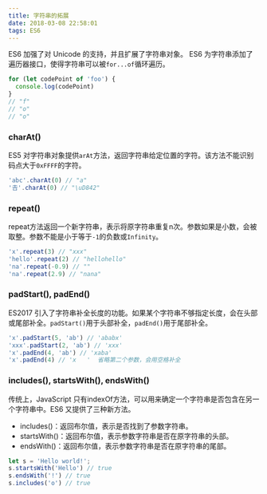 ```yaml
---
title: 字符串的拓展
date: 2018-03-08 22:58:01
tags: ES6
---
```

ES6 加强了对 Unicode 的支持，并且扩展了字符串对象。
ES6 为字符串添加了遍历器接口，使得字符串可以被`for...of`循环遍历。
```js
for (let codePoint of 'foo') {
  console.log(codePoint)
}
// "f"
// "o"
// "o"
```

### charAt()
ES5 对字符串对象提供`arAt`方法，返回字符串给定位置的字符。该方法不能识别码点大于`0xFFFF`的字符。
```js
'abc'.charAt(0) // "a"
'𠮷'.charAt(0) // "\uD842"
```

### repeat()
repeat方法返回一个新字符串，表示将原字符串重复n次。参数如果是小数，会被取整。参数不能是小于等于`-1`的负数或`Infinity`。
```js
'x'.repeat(3) // "xxx"
'hello'.repeat(2) // "hellohello"
'na'.repeat(-0.9) // ""
'na'.repeat(2.9) // "nana"
```
<!-- more -->
### padStart(), padEnd()
ES2017 引入了字符串补全长度的功能。如果某个字符串不够指定长度，会在头部或尾部补全。`padStart()`用于头部补全，`padEnd()`用于尾部补全。
```js
'x'.padStart(5, 'ab') // 'ababx'
'xxx'.padStart(2, 'ab') // 'xxx'
'x'.padEnd(4, 'ab') // 'xaba'
'x'.padEnd(4) // 'x   '  省略第二个参数，会用空格补全
```

### includes(), startsWith(), endsWith()
传统上，JavaScript 只有indexOf方法，可以用来确定一个字符串是否包含在另一个字符串中。ES6 又提供了三种新方法。

* includes()：返回布尔值，表示是否找到了参数字符串。
* startsWith()：返回布尔值，表示参数字符串是否在原字符串的头部。
* endsWith()：返回布尔值，表示参数字符串是否在原字符串的尾部。
```js
let s = 'Hello world!';
s.startsWith('Hello') // true
s.endsWith('!') // true
s.includes('o') // true
```
